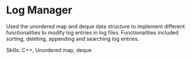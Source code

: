 # Log Manager

Used the unordered map and deque data structure to implement different functionalities to modify log entries in log files. Functionalities included sorting, deleting, appending and searching log entries.

Skills: C++, Unordered map, deque
